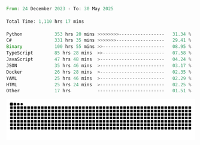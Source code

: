<!--START_SECTION:waka-->

```rust
From: 24 December 2023 - To: 30 May 2025

Total Time: 1,110 hrs 17 mins

Python            353 hrs 20 mins >>>>>>>>-----------------   31.34 %
C#                331 hrs 35 mins >>>>>>>------------------   29.41 %
Binary            100 hrs 55 mins >>-----------------------   08.95 %
TypeScript        85 hrs 28 mins  >>-----------------------   07.58 %
JavaScript        47 hrs 48 mins  >------------------------   04.24 %
JSON              35 hrs 46 mins  >------------------------   03.17 %
Docker            26 hrs 28 mins  >------------------------   02.35 %
YAML              25 hrs 46 mins  >------------------------   02.29 %
HTML              25 hrs 24 mins  >------------------------   02.25 %
Other             17 hrs          -------------------------   01.51 %
```

<!--END_SECTION:waka-->


<picture>
  <source media="(prefers-color-scheme: dark)" srcset="https://raw.githubusercontent.com/jeerawut97/jeerawut97/output/github-contribution-grid-snake.svg">
  <img alt="github contribution grid snake animation" src="https://raw.githubusercontent.com/jeerawut97/jeerawut97/output/github-contribution-grid-snake.svg">
</picture>
